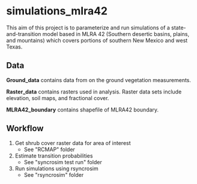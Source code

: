 # simulations_mlra42

This aim of this project is to parameterize and run simulations of a state-and-transition model based in MLRA 42 (Southern desertic basins, plains, and mountains) which covers portions of southern New Mexico and west Texas. 

## Data  
__Ground_data__ contains data from on the ground vegetation measurements.

__Raster_data__ contains rasters used in analysis. Raster data sets include elevation, soil maps, and fractional cover. 

__MLRA42_boundary__ contains shapefile of MLRA42 boundary. 


## Workflow
1. Get shrub cover raster data for area of interest
    - See "RCMAP" folder
2. Estimate transition probabilities
    - See "syncrosim test run" folder
3. Run simulations using rsyncrosim
    - See "rsyncrosim" folder
